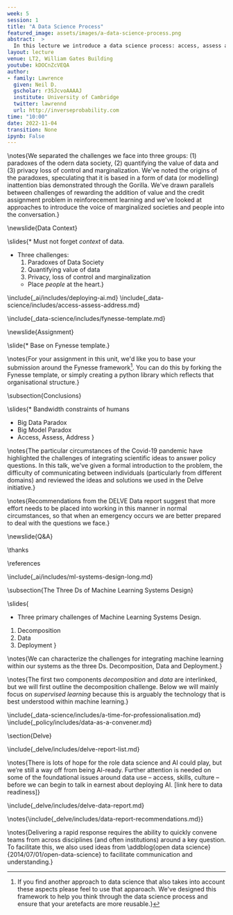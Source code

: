 ```yaml
---
week: 5
session: 1
title: "A Data Science Process"
featured_image: assets/images/a-data-science-process.png
abstract:  >
  In this lecture we introduce a data science process: access, assess and address. The process Given the landscape we've outlined, in this lecture we will look at the challenges of deploying data science solutions in practice. We categorize them into three groups.
layout: lecture
venue: LT2, William Gates Building
youtube: kDOCnZcVEQA
author:
- family: Lawrence
  given: Neil D.
  gscholar: r3SJcvoAAAAJ
  institute: University of Cambridge
  twitter: lawrennd
  url: http://inverseprobability.com
time: "10:00"
date: 2022-11-04
transition: None
ipynb: False
---
```



\notes{We separated the challenges we face into three groups: (1) paradoxes of the odern data society, (2) quantifying the value of data and (3) privacy loss of control and marginalization. We've noted the origins of the paradoxes, speculating that it is based in a form of data (or modelling) inattention bias demonstrated through the Gorilla. We've drawn parallels between challenges of rewarding the addition of value and the credit assignment problem in reinforecement learning and we've looked at approaches to introduce the voice of marginalized societies and people into the conversation.}

\newslide{Data Context}

\slides{* Must not forget *context* of data.
* Three challenges:
  1. Paradoxes of Data Society
  2. Quantifying value of data
  3. Privacy, loss of control and marginalization
  * Place *people* at the heart.}


\include{_ai/includes/deploying-ai.md}
\include{_data-science/includes/access-assess-address.md}

\include{_data-science/includes/fynesse-template.md}

\newslide{Assignment}

\slide{* Base on Fynesse template.}

\notes{For your assignment in this unit, we'd like you to base your submission around the Fynesse framework[^other]. You can do this by forking the Fynesse template, or simply creating a python library which reflects that organisational structure.}


[^other]: If you find another approach to data science that also takes into account these aspects please feel to use that apparoach. We've designed this framework to help you think through the data science process and ensure that your aretefacts are more reusable.}

\subsection{Conclusions}

\slides{* Bandwidth constraints of humans
* Big Data Paradox
* Big Model Paradox
* Access, Assess, Address
}


\notes{The particular circumstances of the Covid-19 pandemic have highlighted the challenges of integrating scientific ideas to answer policy questions. In this talk, we've given a formal introduction to the problem, the difficulty of communicating between individuals (particularly from different domains) and reviewed the ideas and solutions we used in the Delve initiative.}

\notes{Recommendations from the DELVE Data report suggest that more effort needs to be placed into working in this manner in normal circumstances, so that when an emergency occurs we are better prepared to deal with the questions we face.}

\newslide{Q&A}

\thanks

\references

\include{_ai/includes/ml-systems-design-long.md}

\subsection{The Three Ds of Machine Learning Systems Design}


\slides{
* Three primary challenges of Machine Learning Systems Design.
1. Decomposition
2. Data 
3. Deployment
}

\notes{We can characterize the challenges for integrating machine learning within our systems as the three Ds. Decomposition, Data and Deployment.}

\notes{The first two components *decomposition* and *data* are interlinked, but we will first outline the decomposition challenge. Below we will mainly focus on *supervised learning* because this is arguably the technology that is best understood within machine learning.}

\include{_data-science/includes/a-time-for-professionalisation.md}
\include{_policy/includes/data-as-a-convener.md}

\section{Delve}

\include{_delve/includes/delve-report-list.md}

\notes{There is lots of hope for the role data science and AI could play, but we’re still a way off from being AI-ready. Further attention is needed on some of the foundational issues around data use – access, skills, culture – before we can begin to talk in earnest about deploying AI. [link here to data readiness]}

\include{_delve/includes/delve-data-report.md}

\notes{\include{_delve/includes/data-report-recommendations.md}}

\notes{Delivering a rapid response requires the ability to quickly convene teams from across disciplines (and often institutions) around a key question. To facilitate this, we also used ideas from \addblog{open data science}{2014/07/01/open-data-science} to facilitate communication and understanding.}

